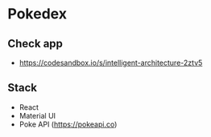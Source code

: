 # Pokedex
## Check app
- https://codesandbox.io/s/intelligent-architecture-2ztv5
## Stack
- React
- Material UI
- Poke API (https://pokeapi.co)
